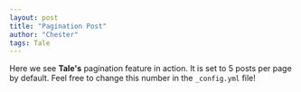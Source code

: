 ```yaml
---
layout: post
title: "Pagination Post"
author: "Chester"
tags: Tale
---
```


Here we see **Tale's** pagination feature in action. It is set to 5 posts per page by default. Feel free to change this number in the `_config.yml` file!

